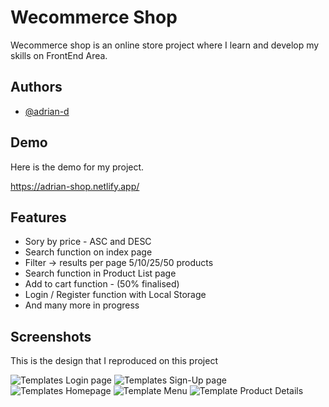 
# Wecommerce Shop

Wecommerce shop is an online store project where I learn and develop my skills on  FrontEnd Area.




## Authors

- [@adrian-d](https://github.com/adrian-danila)


## Demo

Here is the demo for my project.

https://adrian-shop.netlify.app/
## Features
- Sory by price - ASC and DESC
- Search function on index page
- Filter -> results per page 5/10/25/50 products
- Search function in Product List page
- Add to cart function - (50% finalised)
- Login / Register function with Local Storage
- And many more in progress


## Screenshots 
This is the design that I reproduced on this project

![Templates Login page](https://i.ibb.co/cX2sQRc/02-Template-Sign-In-Web-1280-1440px-12-Columns-24px-Gutters-2x.png)
![Templates Sign-Up page](https://i.ibb.co/zxCBkpb/01-Template-Sign-Up-Web-1280-1440px-12-Columns-24px-Gutters-2x.png)
![Templates Homepage](https://i.ibb.co/LDyxns1/03-Template-Guest-Landing-Page-Web-1280-1440px-12-Columns-24px-Gutters-2x.png)
![Template Menu](https://i.ibb.co/L8FNSgQ/05-Template-Products-Overview-Web-1280-1440px-12-Columns-24px-Gutters-2x.png)
![Template Product Details](https://i.ibb.co/7G0Lgr3/06-Template-Product-Details-Web-1280-1440px-12-Columns-24px-Gutters-2x.png)
